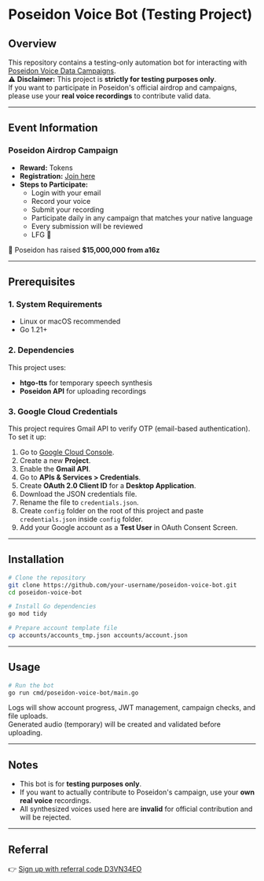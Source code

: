 # Poseidon Voice Bot (Testing Project)

## Overview
This repository contains a testing-only automation bot for interacting with [Poseidon Voice Data Campaigns](https://app.psdn.ai/).  
⚠️ **Disclaimer:** This project is **strictly for testing purposes only**.  
If you want to participate in Poseidon's official airdrop and campaigns, please use your **real voice recordings** to contribute valid data.  

---

## Event Information
### Poseidon Airdrop Campaign
- **Reward:** Tokens  
- **Registration:** [Join here](https://app.psdn.ai/login?ref=D3VN34EO)  
- **Steps to Participate:**
  - Login with your email  
  - Record your voice  
  - Submit your recording  
  - Participate daily in any campaign that matches your native language  
  - Every submission will be reviewed  
  - LFG 🚀  

📌 Poseidon has raised **$15,000,000 from a16z**  

---

## Prerequisites

### 1. System Requirements
- Linux or macOS recommended  
- Go 1.21+  

### 2. Dependencies
This project uses:  
- **htgo-tts** for temporary speech synthesis  
- **Poseidon API** for uploading recordings  

### 3. Google Cloud Credentials
This project requires Gmail API to verify OTP (email-based authentication).  
To set it up:  

1. Go to [Google Cloud Console](https://console.cloud.google.com/).  
2. Create a new **Project**.  
3. Enable the **Gmail API**.  
4. Go to **APIs & Services > Credentials**.  
5. Create **OAuth 2.0 Client ID** for a **Desktop Application**.  
6. Download the JSON credentials file.  
7. Rename the file to `credentials.json`.  
8. Create `config` folder on the root of this project and paste `credentials.json` inside `config` folder.  
9. Add your Google account as a **Test User** in OAuth Consent Screen.  

---

## Installation

```bash
# Clone the repository
git clone https://github.com/your-username/poseidon-voice-bot.git
cd poseidon-voice-bot

# Install Go dependencies
go mod tidy

# Prepare account template file
cp accounts/accounts_tmp.json accounts/account.json
```

---

## Usage

```bash
# Run the bot
go run cmd/poseidon-voice-bot/main.go
```

Logs will show account progress, JWT management, campaign checks, and file uploads.  
Generated audio (temporary) will be created and validated before uploading.  

---

## Notes
- This bot is for **testing purposes only**.  
- If you want to actually contribute to Poseidon's campaign, use your **own real voice** recordings.  
- All synthesized voices used here are **invalid** for official contribution and will be rejected.  

---

## Referral
👉 [Sign up with referral code D3VN34EO](https://app.psdn.ai/login?ref=D3VN34EO)
